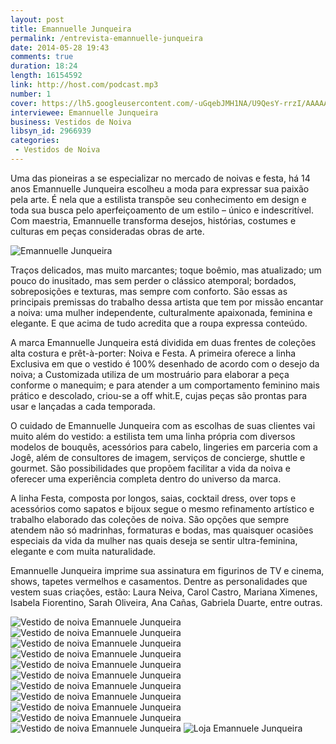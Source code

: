 ```yaml
---
layout: post
title: Emannuelle Junqueira
permalink: /entrevista-emannuelle-junqueira
date: 2014-05-28 19:43
comments: true
duration: 18:24
length: 16154592
link: http://host.com/podcast.mp3
number: 1
cover: https://lh5.googleusercontent.com/-uGqebJMH1NA/U9QesY-rrzI/AAAAAAAAADc/xzL1DrGvtFI/s800/emannuelle-junqueira.jpg
interviewee: Emannuelle Junqueira
business: Vestidos de Noiva
libsyn_id: 2966939
categories:
 - Vestidos de Noiva
---
```

Uma das pioneiras a se especializar no mercado de noivas e festa, há 14 anos Emannuelle Junqueira escolheu a moda para expressar sua paixão pela arte. É nela que a estilista transpõe seu conhecimento em design e toda sua busca pelo aperfeiçoamento de um estilo – único e indescritível. Com maestria, Emannuelle transforma desejos, histórias, costumes e culturas em peças consideradas obras de arte. 

![Emannuelle Junqueira][foto1]

Traços delicados, mas muito marcantes; toque boêmio, mas atualizado; um pouco do inusitado, mas sem perder o clássico atemporal; bordados, sobreposições e texturas, mas sempre com conforto. São essas as principais premissas do trabalho dessa artista que tem por missão encantar a noiva: uma mulher independente, culturalmente apaixonada, feminina e elegante. E que acima de tudo acredita que a roupa expressa conteúdo. 

A marca Emannuelle Junqueira está dividida em duas frentes de coleções alta costura e prêt-à-porter: Noiva e Festa. A primeira oferece a linha Exclusiva em que o vestido é 100% desenhado de acordo com o desejo da noiva; a Customizada utiliza de um mostruário para elaborar a peça conforme o manequim; e para atender a um comportamento feminino mais prático e descolado, criou-se a off whit.E, cujas peças são prontas para usar e lançadas a cada temporada. 

O cuidado de Emannuelle Junqueira com as escolhas de suas clientes vai muito além do vestido: a estilista tem uma linha própria com diversos modelos de bouquês, acessórios para cabelo, lingeries em parceria com a Jogê, além de consultores de imagem, serviços de concierge, shuttle e gourmet. São possibilidades que propõem facilitar a vida da noiva e oferecer uma experiência completa dentro do universo da marca.  

A linha Festa, composta por longos, saias, cocktail dress, over tops e acessórios como sapatos e bijoux segue o mesmo refinamento artístico e trabalho elaborado das coleções de noiva. São opções que sempre atendem não só madrinhas, formaturas e bodas, mas quaisquer ocasiões especiais da vida da mulher nas quais deseja se sentir ultra-feminina, elegante e com muita naturalidade. 

Emannuelle Junqueira imprime sua assinatura em figurinos de TV e cinema, shows, tapetes vermelhos e casamentos. Dentre as personalidades que vestem suas criações, estão: Laura Neiva, Carol Castro, Mariana Ximenes, Isabela Fiorentino, Sarah Oliveira, Ana Cañas, Gabriela Duarte, entre outras. 

![Vestido de noiva Emannuele Junqueira][foto2]
![Vestido de noiva Emannuele Junqueira][foto3]
![Vestido de noiva Emannuele Junqueira][foto4]
![Vestido de noiva Emannuele Junqueira][foto5]
![Vestido de noiva Emannuele Junqueira][foto6]
![Vestido de noiva Emannuele Junqueira][foto7]
![Vestido de noiva Emannuele Junqueira][foto8]
![Vestido de noiva Emannuele Junqueira][foto9]
![Vestido de noiva Emannuele Junqueira][foto10]
![Vestido de noiva Emannuele Junqueira][foto11]
![Vestido de noiva Emannuele Junqueira][foto12]
![Loja Emannuele Junqueira][foto13]


[foto1]:  https://lh5.googleusercontent.com/-AztC5m0ODsg/U9QPJVdHbFI/AAAAAAAAAB4/uiaURfYZcH0/s800/emannuelle-junqueira1.jpg
[foto2]:  https://lh4.googleusercontent.com/-SHNu_IAm9cA/U9QPMb_qufI/AAAAAAAAADE/nAF7NWLbY-M/s800/vestido-de-noiva-emannuelle-junqueira8.jpg
[foto3]:  https://lh6.googleusercontent.com/-6NJtzL15VKA/U9QPJ8Im0GI/AAAAAAAAAB8/sk3vEDy8epM/s800/vestido-de-noiva-emannuelle-junqueira1.jpg
[foto4]:  https://lh6.googleusercontent.com/-Vxkc9xOmrSo/U9QPKPyJDRI/AAAAAAAAACI/Mgmzc6A4ODo/s800/vestido-de-noiva-emannuelle-junqueira2.jpg
[foto5]:  https://lh3.googleusercontent.com/-Uik6iqxvTnQ/U9QPKyVrlWI/AAAAAAAAACs/E2wZbBVInO4/s800/vestido-de-noiva-emannuelle-junqueira3.jpg
[foto6]:  https://lh3.googleusercontent.com/-5yFu66vuwJk/U9QPKyQLHFI/AAAAAAAAAC0/Xm1KusjthaA/s800/vestido-de-noiva-emannuelle-junqueira4.jpg
[foto7]:  https://lh3.googleusercontent.com/-w17qocA14-E/U9QPKCpqDDI/AAAAAAAAAC4/5J6VKfVGSHI/s800/vestido-de-noiva-emannuelle-junqueira10.jpg
[foto8]:  https://lh5.googleusercontent.com/-3yH0VWWNSo0/U9QPLJY89oI/AAAAAAAAACY/4lUEwYJHNFc/s800/vestido-de-noiva-emannuelle-junqueira5.jpg
[foto9]: https://lh4.googleusercontent.com/-WtjllGuRJpo/U9QPLq7RR9I/AAAAAAAAACo/CobBCnzVj5k/s800/vestido-de-noiva-emannuelle-junqueira6.jpg
[foto10]: https://lh3.googleusercontent.com/-l8jd9yZu1dg/U9QPLx0Pa7I/AAAAAAAAACk/hPmOwSaPyKE/s800/vestido-de-noiva-emannuelle-junqueira7.jpg
[foto11]: https://lh4.googleusercontent.com/-SHNu_IAm9cA/U9QPMb_qufI/AAAAAAAAADE/nAF7NWLbY-M/s800/vestido-de-noiva-emannuelle-junqueira8.jpg
[foto12]: https://lh6.googleusercontent.com/-wD3_6TrIgx0/U9QPMskr8WI/AAAAAAAAACw/IhHg2ieaef4/s800/vestido-de-noiva-emannuelle-junqueira9.jpg
[foto13]: https://lh5.googleusercontent.com/-rDdFK4xVKeM/U9QPJe7rFcI/AAAAAAAAAC8/Dj080NDjh3w/s800/loja-emannuelle-junqueira.jpg